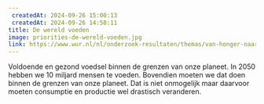 ```yaml
---
 createdAt: 2024-09-26 15:00:13
 createdAt: 2024-09-26 14:58:11
title: De wereld voeden
image: priorities-de-wereld-voeden.jpg
link: https://www.wur.nl/nl/onderzoek-resultaten/themas/van-honger-naar-voedselzekerheid.htm
---
```


Voldoende en gezond voedsel binnen de grenzen van onze planeet. In 2050 hebben we 10 miljard mensen te voeden. Bovendien moeten we dat doen binnen de grenzen van onze planeet. Dat is niet onmogelijk maar daarvoor moeten consumptie en productie wel drastisch veranderen.

